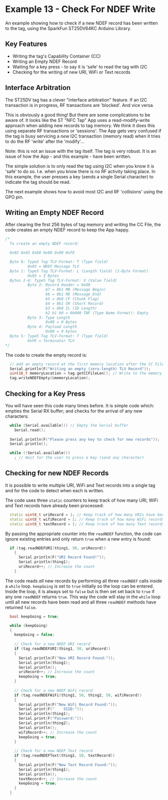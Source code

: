 # Example 13 - Check For NDEF Write

An example showing how to check if a new NDEF record has been written to the tag, using the SparkFun ST25DV64KC Arduino Library.

## Key Features

- Writing the tag's Capability Container (CC)
- Writing an Empty NDEF Record
- Waiting for a key press - to say it is 'safe' to read the tag with I2C
- Checking for the writing of new URI, WiFi or Text records

## Interface Arbitration

The ST25DV tag has a clever "interface arbitration" feature. If an I2C transaction is in progress, RF transactions are 'blocked'. And vice versa.

This is obviously a good thing! But there are some complications to be aware of. It looks like the ST "NFC Tap" App uses a read-modify-write
approach when adding new records to tag memory. We think it does this using separate RF transactions or 'sessions'. The App gets very
confused if the tag is busy servicing a _new_ I2C transaction (memory read) when it tries to do the RF 'write' after the 'modify'...

Note: this is not an issue with the tag itself. The tag is very robust. It is an issue of how the App - and this example - have been written.

The simple solution is to only read the tag using I2C when you know it is 'safe' to do so. I.e. when you know there is no RF activity taking place.
In this example, the user presses a key (sends a single Serial character) to indicate the tag should be read.

The next example shows how to avoid most I2C and RF 'collisions' using the GPO pin.

## Writing an Empty NDEF Record

After clearing the first 256 bytes of tag memory and writing the CC File, the code creates an empty NDEF record to keep the App happy.

```C++
/*
  To create an empty NDEF record:

  0x03 0x03 0xD0 0x00 0x00 0xFE

  Byte 0: Type5 Tag TLV-Format: T (Type field)
          0x03 = NDEF Message TLV
  Byte 1: Type5 Tag TLV-Format: L (Length field) (1-Byte Format)
          0x03 = 3 Bytes
  Bytes 2-4: Type5 Tag TLV-Format: V (Value field)
          Byte 2: Record Header = 0xD0
                  b7 = 0b1 MB (Message Begin)
                  b6 = 0b1 ME (Message End)
                  b5 = 0b0 CF (Chunk Flag)
                  b4 = 0b1 SR (Short Record)
                  b3 = 0b0 IL (ID Length)
                  b2 b1 b0 = 0b000 TNF (Type Name Format): Empty
          Byte 3: Type Length
                  0x00 = 0 Bytes
          Byte 4: Payload Length
                  0x00 = 0 bytes
  Byte 5: Type5 Tag TLV-Format: T (Type field)
          0xFE = Terminator TLV
*/
```

The code to create the empty record is:

```C++
  // Add an empty record at the first memory location after the CC File
  Serial.println(F("Writing an empty (zero-length) TLV Record"));
  uint16_t memoryLocation = tag.getCCFileLen(); // Write to the memory location immediately after the CC File
  tag.writeNDEFEmpty(&memoryLocation);
```

## Checking for a Key Press

You will have seen this code many times before. It is simple code which: empties the Serial RX buffer; and checks for the arrival of any new characters:

```C++
  while (Serial.available()) // Empty the Serial buffer
    Serial.read();
    
  Serial.println(F("Please press any key to check for new records"));
  Serial.println();

  while (!Serial.available())
    ; // Wait for the user to press a key (send any character)
```  

## Checking for new NDEF Records

It is possible to write multiple URI, WiFi and Text records into a single tag and for the code to detect when each is written.

The code uses three `static` counters to keep track of how many URI, WiFi and Text records have already been processed:

```C++
  static uint8_t uriRecord = 1; // Keep track of how many URIs have been read
  static uint8_t wifiRecord = 1; // Keep track of how many WiFi records have been read
  static uint8_t textRecord = 1; // Keep track of how many Text records have been read
```

By passing the appropriate counter into the `readNDEF` function, the code can ignore existing entries and only return ```true``` when
a new entry is found:

```C++
  if (tag.readNDEFURI(thing1, 50, uriRecord))
    {
      Serial.println(F("URI Record Found!"));
      Serial.println(thing1);
      uriRecord++; // Increase the count
    }
```

The code reads _all_ new records by performing all three `readNDEF` calls inside a ```while``` loop.
`keepGoing` is set to ```true``` initially so the loop can be entered. Inside the loop, it is always set to ```false```
but is then set set back to ```true``` if any one `readNDEF` returns ```true```.
This way the code will stay in the `while` loop until all new records have been read and all three `readNDEF` methods have returned ```false```.

```C++
  bool keepGoing = true;

  while (keepGoing)
  {
    keepGoing = false;
    
    // Check for a new NDEF URI record
    if (tag.readNDEFURI(thing1, 50, uriRecord))
    {
      Serial.println(F("New URI Record Found:"));
      Serial.println(thing1);
      Serial.println();
      uriRecord++; // Increase the count
      keepGoing = true;
    }
  
    // Check for a new NDEF WiFi record
    if (tag.readNDEFWiFi(thing1, 50, thing2, 50, wifiRecord))
    {
      Serial.println(F("New WiFi Record Found:"));
      Serial.print(F("    SSID:"));
      Serial.println(thing1);
      Serial.print(F("Password:"));
      Serial.println(thing2);
      Serial.println();
      wifiRecord++; // Increase the count
      keepGoing = true;
    }
  
    // Check for a new NDEF Text record
    if (tag.readNDEFText(thing1, 50, textRecord))
    {
      Serial.println(F("New Text Record Found:"));
      Serial.println(thing1);
      Serial.println();
      textRecord++; // Increase the count
      keepGoing = true;
    }
  }
```